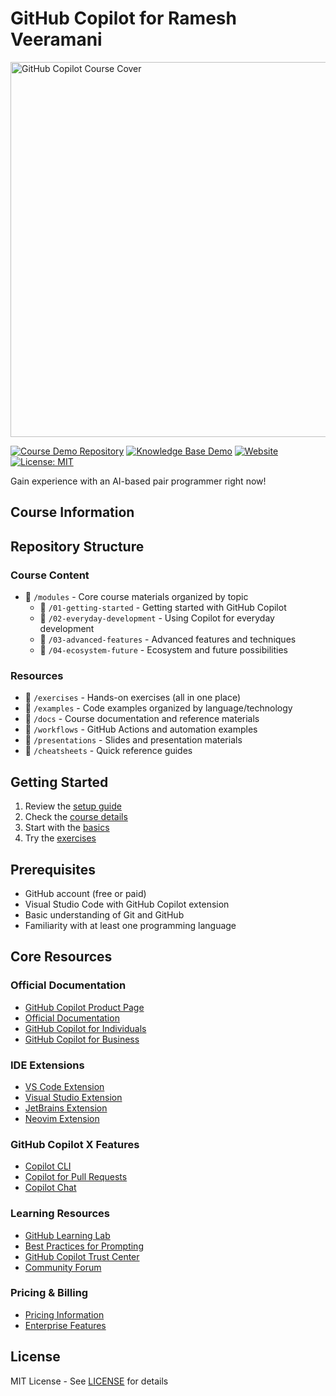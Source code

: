 
# GitHub Copilot for Ramesh Veeramani

<img src="assets/images/tim-gh-copilot-cover-slide.png" alt="GitHub Copilot Course Cover" width="600" />

[![Course Demo Repository](https://img.shields.io/badge/Course%20Demo-NodeGoat-brightgreen?style=for-the-badge)](https://github.com/timothywarner/nodegoat)
[![Knowledge Base Demo](https://img.shields.io/badge/Knowledge%20Base-DemoKB-orange?style=for-the-badge)](https://github.com/timothywarner-org/demokb)
[![Website](https://img.shields.io/website?url=https%3A%2F%2Ftechtrainertim.com)](https://techtrainertim.com)
[![License: MIT](https://img.shields.io/badge/License-MIT-yellow.svg)](https://opensource.org/licenses/MIT)

Gain experience with an AI-based pair programmer right now!

## Course Information

## Repository Structure

### Course Content
- 📁 `/modules` - Core course materials organized by topic
  - 📁 `/01-getting-started` - Getting started with GitHub Copilot
  - 📁 `/02-everyday-development` - Using Copilot for everyday development
  - 📁 `/03-advanced-features` - Advanced features and techniques
  - 📁 `/04-ecosystem-future` - Ecosystem and future possibilities

### Resources
- 📁 `/exercises` - Hands-on exercises (all in one place)
- 📁 `/examples` - Code examples organized by language/technology
- 📁 `/docs` - Course documentation and reference materials
- 📁 `/workflows` - GitHub Actions and automation examples
- 📁 `/presentations` - Slides and presentation materials
- 📁 `/cheatsheets` - Quick reference guides

## Getting Started
1. Review the [setup guide](docs/setup-guide.md)
2. Check the [course details](docs/course-details.md) 
3. Start with the [basics](modules/01-getting-started/README.md)
4. Try the [exercises](exercises/README.md)

## Prerequisites
- GitHub account (free or paid)
- Visual Studio Code with GitHub Copilot extension
- Basic understanding of Git and GitHub
- Familiarity with at least one programming language

## Core Resources
### Official Documentation
- [GitHub Copilot Product Page](https://github.com/features/copilot)
- [Official Documentation](https://docs.github.com/en/copilot)
- [GitHub Copilot for Individuals](https://docs.github.com/en/copilot/quickstart)
- [GitHub Copilot for Business](https://docs.github.com/en/copilot/github-copilot-enterprise/overview)

### IDE Extensions
- [VS Code Extension](https://marketplace.visualstudio.com/items?itemName=GitHub.copilot)
- [Visual Studio Extension](https://marketplace.visualstudio.com/items?itemName=GitHub.copilotvs)
- [JetBrains Extension](https://plugins.jetbrains.com/plugin/17718-github-copilot)
- [Neovim Extension](https://github.com/github/copilot.vim)

### GitHub Copilot X Features
- [Copilot CLI](https://githubnext.com/projects/copilot-cli/)
- [Copilot for Pull Requests](https://github.blog/2023-11-08-github-copilot-in-the-cli-now-in-public-beta/)
- [Copilot Chat](https://docs.github.com/en/copilot/github-copilot-chat/using-github-copilot-chat)

### Learning Resources
- [GitHub Learning Lab](https://github.com/skills/copilot-codespaces-vs)
- [Best Practices for Prompting](https://github.blog/2023-06-20-how-to-write-better-prompts-for-github-copilot/)
- [GitHub Copilot Trust Center](https://github.com/features/copilot/trust)
- [Community Forum](https://github.community/c/code-to-cloud/github-copilot/41)

### Pricing & Billing
- [Pricing Information](https://docs.github.com/en/billing/managing-billing-for-github-copilot/about-billing-for-github-copilot)
- [Enterprise Features](https://docs.github.com/en/copilot/github-copilot-enterprise/overview)

## License
MIT License - See [LICENSE](LICENSE) for details


